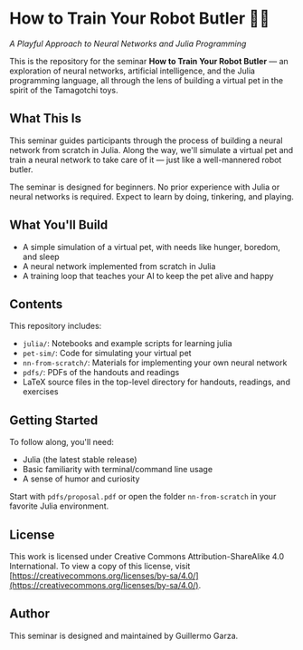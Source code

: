 # How to Train Your Robot Butler 🐾🤖
*A Playful Approach to Neural Networks and Julia Programming*

This is the repository for the seminar **How to Train Your Robot Butler** — an exploration of neural networks, artificial intelligence, and the Julia programming language, all through the lens of building a virtual pet in the spirit of the Tamagotchi toys.

## What This Is

This seminar guides participants through the process of building a neural network from scratch in Julia. Along the way, we'll simulate a virtual pet and train a neural network to take care of it — just like a well-mannered robot butler.

The seminar is designed for beginners. No prior experience with Julia or neural networks is required. Expect to learn by doing, tinkering, and playing.

## What You'll Build

- A simple simulation of a virtual pet, with needs like hunger, boredom, and sleep
- A neural network implemented from scratch in Julia
- A training loop that teaches your AI to keep the pet alive and happy


## Contents

This repository includes:

- `julia/`: Notebooks and example scripts for learning julia
- `pet-sim/`: Code for simulating your virtual pet
- `nn-from-scratch/`: Materials for implementing your own neural network
- `pdfs/`: PDFs of the handouts and readings
- LaTeX source files in the top-level directory for handouts, readings, and exercises

## Getting Started

To follow along, you'll need:

- Julia (the latest stable release)
- Basic familiarity with terminal/command line usage
- A sense of humor and curiosity

Start with `pdfs/proposal.pdf` or open the folder `nn-from-scratch` in your favorite Julia environment.

## License

This work is licensed under Creative Commons Attribution-ShareAlike 4.0 International. To view a copy of this license, visit [https://creativecommons.org/licenses/by-sa/4.0/](https://creativecommons.org/licenses/by-sa/4.0/).

## Author

This seminar is designed and maintained by Guillermo Garza.
